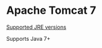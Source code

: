 # Apache Tomcat 7

[Supported JRE versions](http://tomcat.apache.org/whichversion.html)

Supports Java 7+